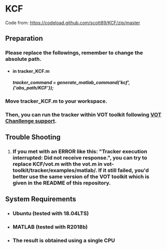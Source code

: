 # KCF

Code from: https://codeload.github.com/scott89/KCF/zip/master

## Preparation

### Please replace the followings, remember to change the absolute path.

- #### in tracker_KCF.m

  ##### tracker_command = generate_matlab_command('kcf', {'abs_path/KCF'});

### Move tracker_KCF.m to your workspace.

### Then, you can run the tracker within VOT toolkit following [VOT Chanllenge support](http://www.votchallenge.net/howto/).

## Trouble Shooting

1. ### If you met with an ERROR like this: "Tracker execution interrupted: Did not receive response.", you can try to replace KCF/vot.m with the vot.m in vot-toolkit/tracker/examples/matlab/. If it still failed, you'd better use the same version of the VOT toolkit which is given in the README of this repository.

## System Requirements

- ### Ubuntu (tested with 18.04LTS)

- ### MATLAB (tested with R2018b)

- ### The result is obtained using a single CPU